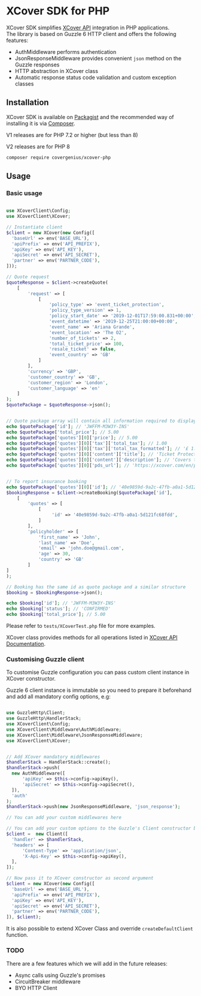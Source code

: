 # XCover SDK for PHP

XCover SDK simplifies [XCover API](https://www.covergenius.com/api/docs/xcover/) integration in PHP applications.     
The library is based on Guzzle 6 HTTP client and offers the following features:

  * AuthMiddleware performs authentication
  * JsonResponseMiddleware provides convenient `json` method on the Guzzle responses 
  * HTTP abstraction in XCover class
  * Automatic response status code validation and custom exception classes

## Installation

XCover SDK is available on [Packagist](https://packagist.org/packages/covergenius/xcover-php) and the recommended way of installing it is via [Composer](https://getcomposer.org/).

V1 releases are for PHP 7.2 or higher (but less than 8)

V2 releases are for PHP 8

```bash
composer require covergenius/xcover-php
```

## Usage

### Basic usage

```php

use XCoverClient\Config;
use XCoverClient\XCover;

// Instantiate client
$client = new XCover(new Config([
  'baseUrl' => env('BASE_URL'),
  'apiPrefix' => env('API_PREFIX'),
  'apiKey' => env('API_KEY'),
  'apiSecret' => env('API_SECRET'),
  'partner' => env('PARTNER_CODE'),
]));

// Quote request
$quoteResponse = $client->createQuote(
    [
        'request' => [
            [
                'policy_type' => 'event_ticket_protection', 
                'policy_type_version' => 1, 
                'policy_start_date' => '2019-12-01T17:59:00.831+00:00', 
                'event_datetime' => '2019-12-25T21:00:00+00:00', 
                'event_name' => 'Ariana Grande', 
                'event_location' => 'The O2', 
                'number_of_tickets' => 2, 
                'total_ticket_price' => 100, 
                'resale_ticket' => false, 
                'event_country' => 'GB' 
            ] 
        ], 
        'currency' => 'GBP',
        'customer_country' => 'GB',
        'customer_region' => 'London',
        'customer_language' => 'en' 
    ]
);
$quotePackage = $quoteResponse->json();


// Quote package array will contain all information required to display the insurance offering
echo $quotePackage['id']; // 'JWFFM-M3W3Y-INS'
echo $quotePackage['total_price']; // 5.00
echo $quotePackage['quotes'][0]['price']; // 5.00
echo $quotePackage['quotes'][0]['tax']['total_tax']; // 1.00
echo $quotePackage['quotes'][0]['tax']['total_tax_formatted']; // '£ 1.00'
echo $quotePackage['quotes'][0]['content']['title']; // 'Ticket Protection'
echo $quotePackage['quotes'][0]['content']['description']; // 'Covers the purchase cost of tickets (up to a maximum of £500) if you are unable to attend a booked event as result of an unexpected circumstance.'
echo $quotePackage['quotes'][0]['pds_url']; // 'https://xcover.com/en/pds/JWFFM-M3W3Y-INS?policy_type=event_ticket_protection_v1'


// To report insurance booking
echo $quotePackage['quotes'][0]['id']; // '40e9859d-9a2c-47fb-a0a1-5d121fc68fdd'
$bookingResponse = $client->createBooking($quotePackage['id'],
    [
        'quotes' => [
            [
                 'id' => '40e9859d-9a2c-47fb-a0a1-5d121fc68fdd',
            ]
        ],
        'policyholder' => [
            'first_name' => 'John',
            'last_name' => 'Doe',
            'email' => 'john.doe@gmail.com',
            'age' => 30,
            'country' => 'GB'
        ]
]
);

// Booking has the same id as quote package and a similar structure
$booking = $bookingResponse->json();

echo $booking['id']; // 'JWFFM-M3W3Y-INS'
echo $booking['status']; // 'CONFIRMED'
echo $booking['total_price']; // 5.00
```

Please refer to `tests/XCoverTest.php` file for more examples.

XCover class provides methods for all operations listed in [XCover API Documentation](https://www.covergenius.com/api/docs/xcover/).

### Customising Guzzle client

To customise Guzzle configuration you can pass custom client instance in XCover constructor.

Guzzle 6 client instance is immutable so you need to prepare it beforehand and add all mandatory config options, e.g:
  
```php

use GuzzleHttp\Client;
use GuzzleHttp\HandlerStack;
use XCoverClient\Config;
use XCoverClient\Middleware\AuthMiddleware;
use XCoverClient\Middleware\JsonResponseMiddleware;
use XCoverClient\XCover;


// Add XCover mandatory middlewares
$handlerStack = HandlerStack::create();
$handlerStack->push(
  new AuthMiddleware([
      'apiKey' => $this->config->apiKey(),
      'apiSecret' => $this->config->apiSecret(),
  ]),
  'auth'
);
$handlerStack->push(new JsonResponseMiddleware, 'json_response');

// You can add your custom middlewares here      

// You can add your custom options to the Guzzle's Client constructor below
$client =  new Client([
  'handler' => $handlerStack,
  'headers' => [
      'Content-Type' => 'application/json',
      'X-Api-Key' => $this->config->apiKey(),
  ],
]);

// Now pass it to XCover constructor as second argument
$client = new XCover(new Config([
  'baseUrl' => env('BASE_URL'),
  'apiPrefix' => env('API_PREFIX'),
  'apiKey' => env('API_KEY'),
  'apiSecret' => env('API_SECRET'),
  'partner' => env('PARTNER_CODE'),
]), $client);
```

It is also possible to extend XCover Class and override `createDefaultClient` function.

### TODO

There are a few features which we will add in the future releases:
    
  * Async calls using Guzzle's promises
  * CircuitBreaker middleware
  * BYO HTTP Client